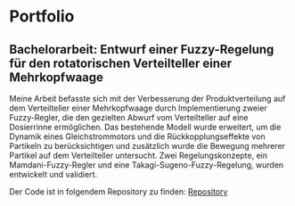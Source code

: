 # Portfolio

## Bachelorarbeit: Entwurf einer Fuzzy-Regelung für den rotatorischen Verteilteller einer Mehrkopfwaage
Meine Arbeit befasste sich mit der Verbesserung der Produktverteilung auf dem Verteilteller einer Mehrkopfwaage durch Implementierung zweier Fuzzy-Regler, die den gezielten Abwurf vom Verteilteller auf eine Dosierrinne ermöglichen. Das bestehende Modell wurde erweitert, um die Dynamik eines Gleichstrommotors und die Rückkopplungseffekte von Partikeln zu berücksichtigen und zusätzlich wurde die Bewegung mehrerer Partikel auf dem Verteilteller untersucht. Zwei Regelungskonzepte, ein Mamdani-Fuzzy-Regler und eine Takagi-Sugeno-Fuzzy-Regelung, wurden entwickelt und validiert.

Der Code ist in folgendem Repository zu finden: [Repository](https://github.com/alexandernit/github-portfolio)
